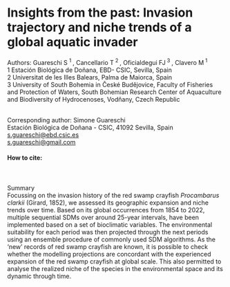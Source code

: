 # Insights from the past: Invasion trajectory and niche trends of a global aquatic invader 

Authors: Guareschi S <sup> 1 </sup>, Cancellario T<sup> 2 </sup>, Oficialdegui FJ<sup> 3 </sup>, Clavero M<sup> 1 </sup> <br>
1 Estación Biológica de Doñana, EBD- CSIC, Sevilla, Spain <br>
2 Universitat de les Illes Balears, Palma de Maiorca, Spain <br>
3 University of South Bohemia in České Budějovice, Faculty of Fisheries and Protection of Waters, South Bohemian Research Center of Aquaculture and Biodiversity of Hydrocenoses, Vodňany, Czech Republic <br><br>

Corresponding author: Simone Guareschi<br>
Estación Biológica de Doñana - CSIC, 41092 Sevilla, Spain<br>
s.guareschi@ebd.csic.es<br>
s.guareschi@gmail.com

#### How to cite:<br>

<br><br>
Summary<br>
Focussing  on the invasion history of the red swamp crayfish *Procambarus clarkii* (Girard, 1852), we assessed its geographic expansion and niche trends over time. Based on its global occurrences from 1854 to 2022, multiple sequential SDMs over around 25-year intervals, have been implemented based on a set of bioclimatic variables. The environmental suitability for each period was then projected through the next periods using an ensemble procedure of commonly used SDM algorithms. As the ‘new’ records of red swamp crayfish are known, it is possible to check whether the modelling projections are concordant with the experienced expansion of the red swamp crayfish at global scale. This also permitted to analyse the realized niche of the species in the environmental space and its dynamic through time.
